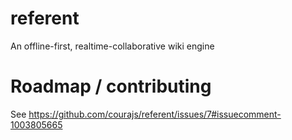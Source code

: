 # referent
An offline-first, realtime-collaborative wiki engine

# Roadmap / contributing
See https://github.com/courajs/referent/issues/7#issuecomment-1003805665
